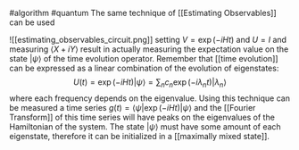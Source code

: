 #algorithm #quantum 
The same technique of [[Estimating Observables]] can be used

![[estimating_observables_circuit.png]]
 setting $V=\exp (-iHt)$ and $U=I$ and measuring $\langle X+iY\rangle$ result in actually measuring the expectation value on the state $|\psi\rangle$ of the time evolution operator. Remember that [[time evolution]] can be expressed as a linear combination of the evolution of eigenstates:
$$U(t)=\exp(-i H t)|\psi\rangle=\sum_n c_n \exp(-i \lambda_n t)|\lambda_n\rangle$$ where each frequency depends on the eigenvalue. Using this technique can be measured a time series $g(t)=\langle\psi|\exp(-iHt)|\psi\rangle$  and the [[Fourier Transform]] of this time series will have peaks on the eigenvalues of the Hamiltonian of the system.  The state $|\psi\rangle$ must have some amount of each eigenstate, therefore it can be initialized in a [[maximally mixed state]]. 